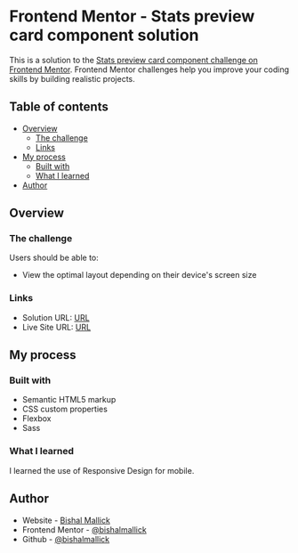 # Frontend Mentor - Stats preview card component solution

This is a solution to the [Stats preview card component challenge on Frontend Mentor](https://www.frontendmentor.io/challenges/stats-preview-card-component-8JqbgoU62). Frontend Mentor challenges help you improve your coding skills by building realistic projects. 

## Table of contents

- [Overview](#overview)
  - [The challenge](#the-challenge)
  - [Links](#links)
- [My process](#my-process)
  - [Built with](#built-with)
  - [What I learned](#what-i-learned)
- [Author](#author)


## Overview

### The challenge

Users should be able to:

- View the optimal layout depending on their device's screen size

### Links

- Solution URL: [URL](https://github.com/bishalmallick/stats-preview-card)
- Live Site URL: [URL](https://bishalmallick.github.io/stats-preview-card/)

## My process

### Built with

- Semantic HTML5 markup
- CSS custom properties
- Flexbox
- Sass


### What I learned

I learned the use of Responsive Design for mobile.


## Author

- Website - [Bishal Mallick](https://bishalmallick.github.io/myPortfolio)
- Frontend Mentor - [@bishalmallick](https://www.frontendmentor.io/profile/bishalmallick)
- Github - [@bishalmallick](https://github.com/bishalmallick)

